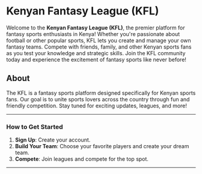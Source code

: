 # Kenyan Fantasy League (KFL)
Welcome to the **Kenyan Fantasy League (KFL)**, the premier platform for fantasy sports enthusiasts in Kenya! Whether you're passionate about football or other popular sports, KFL lets you create and manage your own fantasy teams.
Compete with friends, family, and other Kenyan sports fans as you test your knowledge and strategic skills. Join the KFL community today and experience the excitement of fantasy sports like never before!

## About
The KFL is a fantasy sports platform designed specifically for Kenyan sports fans. Our goal is to unite sports lovers across the country through fun and friendly competition. Stay tuned for exciting updates, leagues, and more!

---

### **How to Get Started**
1. **Sign Up**: Create your account.
2. **Build Your Team**: Choose your favorite players and create your dream team.
3. **Compete**: Join leagues and compete for the top spot.

---
